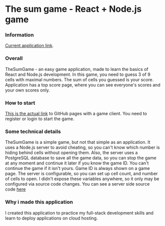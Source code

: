 # The sum game - React + Node.js game

### Information
[Current application link](https://ghaarp.github.io/TheSumGame/ "TheSumGame").

### Overall
TheSumGame - an easy game application, made to learn the basics of React and Node.js development. In this game, you need to guess 3 of 9 cells with maximal numbers. The sum of cells you guessed is your score. Application has a top score page, where you can see everyone's scores and your own scores only.

### How to start
[This is the actual link](https://ghaarp.github.io/TheSumGame/ "TheSumGame") to GitHub pages with a game client. You need to register or login to start the game.

### Some technical details
TheSumGame is a simple game, but not that simple as an application. It uses a Node.js server to avoid cheating, so you can't know which number is hiding behind cells without opening them. Also, the server uses a PostgreSQL database to save all the game data, so you can stop the game at any moment and continue it later if you know the game ID. You can't continue the game if it isn't yours. Game ID is always shown on a game page. The server is configurable, so you can set up cell count, and number of cells to open. I didn't expose these variables anywhere, so it only may be configured via source code changes. You can see a server side source code [here](https://github.com/Ghaarp/TheSumGameServer "TheSumGameServer")

### Why i made this application
I created this application to practice my full-stack development skills and learn to deploy applications on cloud hosting. 
